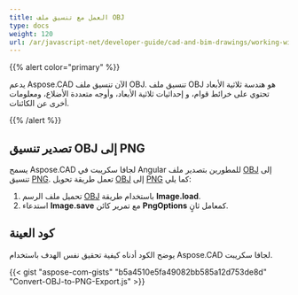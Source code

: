```yaml
---
title: العمل مع تنسيق ملف OBJ
type: docs
weight: 120
url: /ar/javascript-net/developer-guide/cad-and-bim-drawings/working-with-obj-file-format/
---
```


{{% alert color="primary" %}}

يدعم Aspose.CAD الآن تنسيق ملف OBJ. تنسيق ملف OBJ هو هندسة ثلاثية الأبعاد تحتوي على خرائط قوام، و إحداثيات ثلاثية الأبعاد، وأوجه متعددة الأضلاع، ومعلومات أخرى عن الكائنات.

{{% /alert %}}

## **تصدير تنسيق OBJ إلى PNG**

يسمح Aspose.CAD لجافا سكريبت في Angular للمطورين بتصدير ملف [OBJ](https://docs.fileformat.com/3d/obj/) إلى تنسيق [PNG](https://docs.fileformat.com/image/png/).
تعمل طريقة تحويل [OBJ](https://docs.fileformat.com/3d/obj/) إلى [PNG](https://docs.fileformat.com/image/png/) كما يلي:

1. تحميل ملف الرسم [OBJ](https://docs.fileformat.com/3d/obj/) باستخدام طريقة **Image.load**.
1. استدعاء **Image.save** مع تمرير كائن **PngOptions** كمعامل ثانٍ.

## كود العينة

يوضح الكود أدناه كيفية تحقيق نفس الهدف باستخدام Aspose.CAD لجافا سكريبت.

{{< gist "aspose-com-gists" "b5a4510e5fa49082bb585a12d753de8d" "Convert-OBJ-to-PNG-Export.js" >}}
